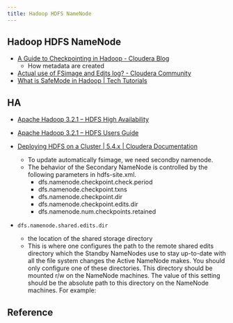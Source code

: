 ```yaml
---
title: Hadoop HDFS NameNode
---
```


## Hadoop HDFS NameNode

- [A Guide to Checkpointing in Hadoop \- Cloudera Blog](https://blog.cloudera.com/a-guide-to-checkpointing-in-hadoop/)
    - How metadata are created
- [Actual use of FSimage and Edits log? \- Cloudera Community](https://community.cloudera.com/t5/Support-Questions/Actual-use-of-FSimage-and-Edits-log/td-p/166077)
- [What is SafeMode in Hadoop \| Tech Tutorials](https://netjs.blogspot.com/2018/02/what-is-safemode-in-hadoop-hdfs.html)


## HA
- [Apache Hadoop 3\.2\.1 – HDFS High Availability](https://hadoop.apache.org/docs/stable/hadoop-project-dist/hadoop-hdfs/HDFSHighAvailabilityWithNFS.html)
- [Apache Hadoop 3\.2\.1 – HDFS Users Guide](https://hadoop.apache.org/docs/stable/hadoop-project-dist/hadoop-hdfs/HdfsUserGuide.html)
- [Deploying HDFS on a Cluster \| 5\.4\.x \| Cloudera Documentation](https://docs.cloudera.com/documentation/enterprise/5-4-x/topics/cdh_ig_hdfs_cluster_deploy.html)


    - To update automatically fsimage, we need secondby namenode.
    - The behavior of the Secondary NameNode is controlled by the following parameters in hdfs-site.xml.
        - dfs.namenode.checkpoint.check.period
        - dfs.namenode.checkpoint.txns
        - dfs.namenode.checkpoint.dir
        - dfs.namenode.checkpoint.edits.dir
        - dfs.namenode.num.checkpoints.retained


- `dfs.namenode.shared.edits.dir`
    - the location of the shared storage directory
    - This is where one configures the path to the remote shared edits directory which the Standby NameNodes use to stay up-to-date with all the file system changes the Active NameNode makes. You should only configure one of these directories. This directory should be mounted r/w on the NameNode machines. The value of this setting should be the absolute path to this directory on the NameNode machines. For example:

## Reference

